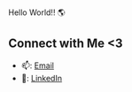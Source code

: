Hello World!! 🌎

## Connect with Me <3
- 📫: [Email](montt.octavio@gmail.com)
- 🔗: [LinkedIn](https://www.linkedin.com/in/octaviomontt/)
